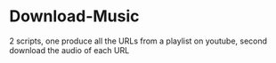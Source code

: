 # Download-Music
2 scripts, one produce all the URLs from a playlist on youtube, second download the audio of each URL

